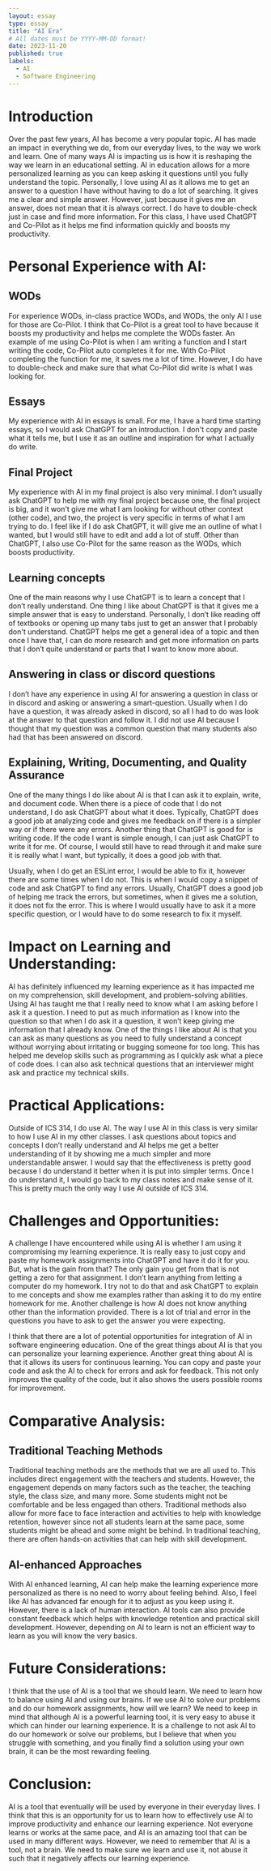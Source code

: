```yaml
---
layout: essay
type: essay
title: "AI Era"
# All dates must be YYYY-MM-DD format!
date: 2023-11-20
published: true
labels:
  - AI
  - Software Engineering
---
```

# Introduction
Over the past few years, AI has become a very popular topic. AI has made an impact in everything we do, from our everyday lives, to the way we work and learn. One of many ways AI is impacting us is how it is reshaping the way we learn in an educational setting. AI in education allows for a more personalized learning as you can keep asking it questions until you fully understand the topic. Personally, I love using AI as it allows me to get an answer to a question I have without having to do a lot of searching. It gives me a clear and simple answer. However, just because it gives me an answer, does not mean that it is always correct. I do have to double-check just in case and find more information. For this class, I have used ChatGPT and Co-Pilot as it helps me find information quickly and boosts my productivity. 


# Personal Experience with AI:
## WODs
For experience WODs, in-class practice WODs, and WODs, the only AI I use for those are Co-Pilot. I think that Co-Pilot is a great tool to have because it boosts my productivity and helps me complete the WODs faster. An example of me using Co-Pilot is when I am writing a function and I start writing the code, Co-Pilot auto completes it for me. With Co-Pilot completing the function for me, it saves me a lot of time. However, I do have to double-check and make sure that what Co-Pilot did write is what I was looking for. 

## Essays
My experience with AI in essays is small. For me, I have a hard time starting essays, so I would ask ChatGPT for an introduction. I don't copy and paste what it tells me, but I use it as an outline and inspiration for what I actually do write. 

## Final Project
My experience with AI in my final project is also very minimal. I don’t usually ask ChatGPT to help me with my final project because one, the final project is big, and it won't give me what I am looking for without other context (other code), and two, the project is very specific in terms of what I am trying to do. I feel like if I do ask ChatGPT, it will give me an outline of what I wanted, but I would still have to edit and add a lot of stuff. Other than ChatGPT, I also use Co-Pilot for the same reason as the WODs, which boosts productivity. 

## Learning concepts
One of the main reasons why I use ChatGPT is to learn a concept that I don’t really understand. One thing I like about ChatGPT is that it gives me a simple answer that is easy to understand. Personally, I don’t like reading off of textbooks or opening up many tabs just to get an answer that I probably don't understand. ChatGPT helps me get a general idea of a topic and then once I have that, I can do more research and get more information on parts that I don’t quite understand or parts that I want to know more about.

## Answering in class or discord questions
I don’t have any experience in using AI for answering a question in class or in discord and asking or answering a smart-question. Usually when I do have a question, it was already asked in discord, so all I had to do was look at the answer to that question and follow it. I did not use AI because I thought that my question was a common question that many students also had that has been answered on discord. 
 
## Explaining, Writing, Documenting, and Quality Assurance
One of the many things I do like about AI is that I can ask it to explain, write, and document code. When there is a piece of code that I do not understand, I do ask ChatGPT about what it does. Typically, ChatGPT does a good job at analyzing code and gives me feedback on if there is a simpler way or if there were any errors. Another thing that ChatGPT is good for is writing code. If the code I want is simple enough, I can just ask ChatGPT to write it for me. Of course, I would still have to read through it and make sure it is really what I want, but typically, it does a good job with that. 

Usually, when I do get an ESLint error, I would be able to fix it, however there are some times when I do not. This is when I would copy a snippet of code and ask ChatGPT to find any errors. Usually, ChatGPT does a good job of helping me track the errors, but sometimes, when it gives me a solution, it does not fix the error. This is where I would usually have to ask it a more specific question, or I would have to do some research to fix it myself. 


# Impact on Learning and Understanding:
AI has definitely influenced my learning experience as it has impacted me on my comprehension, skill development, and problem-solving abilities. Using AI has taught me that I really need to know what I am asking before I ask it a question. I need to put as much information as I know into the question so that when I do ask it a question, it won’t keep giving me information that I already know. One of the things I like about AI is that you can ask as many questions as you need to fully understand a concept without worrying about irritating or bugging someone for too long. This has helped me develop skills such as programming as I quickly ask what a piece of code does. I can also ask technical questions that an interviewer might ask and practice my technical skills. 

# Practical Applications:
Outside of ICS 314, I do use AI. The way I use AI in this class is very similar to how I use AI in my other classes. I ask questions about topics and concepts I don’t really understand and AI helps me get a better understanding of it by showing me a much simpler and more understandable answer. I would say that the effectiveness is pretty good because I do understand it better when it is put into simpler terms. Once I do understand it, I would go back to my class notes and make sense of it. This is pretty much the only way I use AI outside of ICS 314. 


# Challenges and Opportunities:
A challenge I have encountered while using AI is whether I am using it compromising my learning experience. It is really easy to just copy and paste my homework assignments into ChatGPT and have it do it for you. But, what is the gain from that? The only gain you get from that is not getting a zero for that assignment. I don’t learn anything from letting a computer do my homework. I try not to do that and ask ChatGPT to explain to me concepts and show me examples rather than asking it to do my entire homework for me. Another challenge is how AI does not know anything other than the information provided. There is a lot of trial and error in the questions you have to ask to get the answer you were expecting. 
	
I think that there are a lot of potential opportunities for integration of AI in software engineering education. One of the great things about AI is that you can personalize your learning experience. Another great thing about AI is that it allows its users for continuous learning. You can copy and paste your code and ask the AI to check for errors and ask for feedback. This not only improves the quality of the code, but it also shows the users possible rooms for improvement. 

# Comparative Analysis:
## Traditional Teaching Methods
Traditional teaching methods are the methods that we are all used to. This includes direct engagement with the teachers and students. However, the engagement depends on many factors such as the teacher, the teaching style, the class size, and many more. Some students might not be comfortable and be less engaged than others. Traditional methods also allow for more face to face interaction and activities to help with knowledge retention, however since not all students learn at the same pace, some students might be ahead and some might be behind. In traditional teaching, there are often hands-on activities that can help with skill development. 

## AI-enhanced Approaches
With AI enhanced learning, AI can help make the learning experience more personalized as there is no need to worry about feeling behind. Also, I feel like AI has advanced far enough for it to adjust as you keep using it. However, there is a lack of human interaction. AI tools can also provide constant feedback which helps with knowledge retention and practical skill development. However, depending on AI to learn is not an efficient way to learn as you will know the very basics. 

# Future Considerations:
I think that the use of AI is a tool that we should learn. We need to learn how to balance using AI and using our brains. If we use AI to solve our problems and do our homework assignments, how will we learn? We need to keep in mind that although AI is a powerful learning tool, it is very easy to abuse it which can hinder our learning experience. It is a challenge to not ask AI to do our homework or solve our problems, but I believe that when you struggle with something, and you finally find a solution using your own brain, it can be the most rewarding feeling. 

# Conclusion:
AI is a tool that eventually will be used by everyone in their everyday lives. I think that this is an opportunity for us to learn how to effectively use AI to improve productivity and enhance our learning experience. Not everyone learns or works at the same pace, and AI is an amazing tool that can be used in many different ways. However, we need to remember that AI is a tool, not a brain. We need to make sure we learn and use it, not abuse it such that it negatively affects our learning experience.


